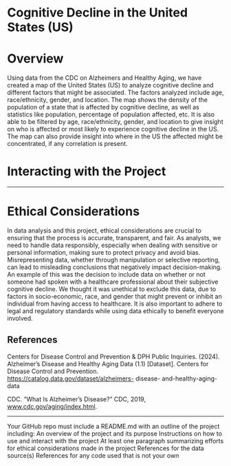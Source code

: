 # Cognitive Decline in the United States (US)


# Overview

   Using data from the CDC on Alzheimers and Healthy Aging, we have created a map of the United States (US) to analyze cognitive decline and different factors that might be associated. The factors analyzed include age, race/ethnicity, gender, and location. The map shows the density of the population of a state that is affected by cognitive decline, as well as statistics like population, percentage of population affected, etc. It is also able to be filtered by age, race/ethnicity, gender, and location to give insight on who is affected or most likely to experience cognitive decline in the US. The map can also provide insight into where in the US the affected might be concentrated, if any correlation is present.


# Interacting with the Project

   ---------------------------------------------------------------------------------------------------------------------------------------------


# Ethical Considerations

   In data analysis and this project, ethical considerations are crucial to ensuring that the process is accurate, transparent, and fair. As analysts, we need to handle data responsibly, especially when dealing with sensitive or personal information, making sure to protect privacy and avoid bias. Misrepresenting data, whether through manipulation or selective reporting, can lead to misleading conclusions that negatively impact decision-making. An example of this was the decision to include data on whether or not someone had spoken with a healthcare professional about their subjective cognitive decline. We thought it was unethical to exclude this data, due to factors in socio-economic, race, and gender that might prevent or inhibit an individual from having access to healthcare. It is also important to adhere to legal and regulatory standards while using data ethically to benefit everyone involved.


## References

Centers for Disease Control and Prevention & DPH Public Inquiries. (2024).        Alzheimer’s Disease and Healthy Aging Data (1.1) [Dataset]. Centers for          Disease  Control and Prevention. https://catalog.data.gov/dataset/alzheimers-    disease-   and-healthy-aging-data

CDC. “What Is Alzheimer’s Disease?” CDC, 2019, www.cdc.gov/aging/index.html.





---------------------------------------------------------------------------------

Your GitHub repo must include a README.md with an outline of the project including:
  An overview of the project and its purpose
  Instructions on how to use and interact with the project
  At least one paragraph summarizing efforts for ethical considerations made in the project
  References for the data source(s)
  References for any code used that is not your own
